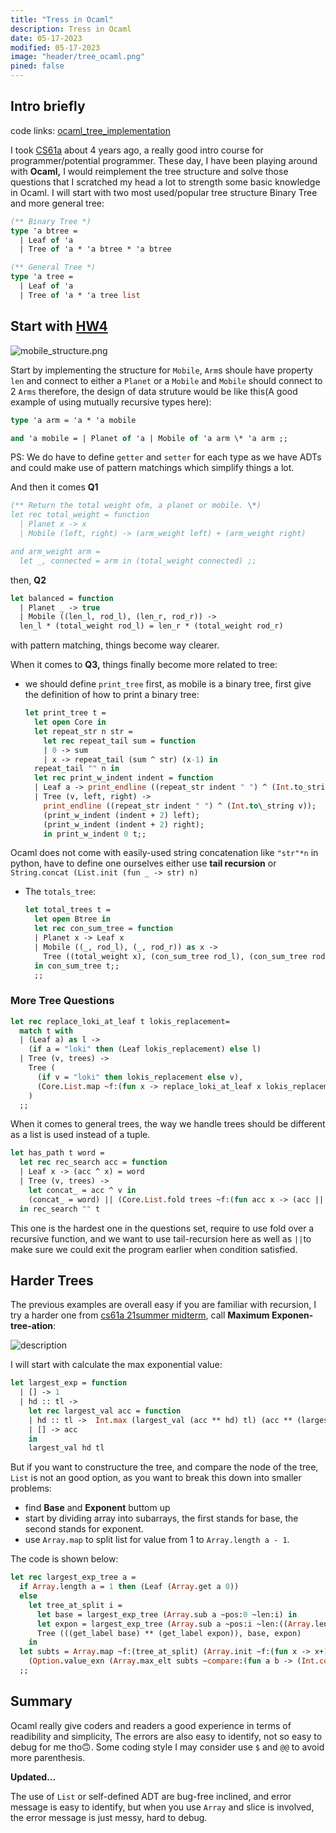 ```yaml
---
title: "Tress in Ocaml"
description: Tress in Ocaml
date: 05-17-2023
modified: 05-17-2023
image: "header/tree_ocaml.png"
pined: false 
---
```


## Intro briefly
code links: [ocaml_tree_implementation](https://github.com/Frank-III/blog_code/tree/1d84e5465135898c47403b11705657603e3e9eb5/tree_hw)

I took [CS61a](https://cs61a.org/) about 4 years ago, a really good intro course for programmer/potential programmer. These day, I have been playing around with **Ocaml,** I would reimplement the tree structure and solve those questions that I scratched my head a lot to strength some basic knowledge in Ocaml. I will start with two most used/popular tree structure Binary Tree and more general tree:
```ocaml
(** Binary Tree *)
type 'a btree = 
  | Leaf of 'a
  | Tree of 'a * 'a btree * 'a btree

(** General Tree *)
type 'a tree = 
  | Leaf of 'a
  | Tree of 'a * 'a tree list
```
## Start with [HW4](https://cs61a.org/hw/hw04/#mobiles)

![mobile_structure.png](/personal_site/images/content/mobiles.png)

Start by implementing the structure for `Mobile`, `Arm`s shoule have property `len` and connect to either a `Planet` or a `Mobile` and `Mobile` should connect to 2 `Arms` therefore, the design of data struture would be like this(A good example of using mutually recursive types here):
```ocaml
type 'a arm = 'a * 'a mobile 

and 'a mobile = | Planet of 'a | Mobile of 'a arm \* 'a arm ;;
```
PS: We do have to define `getter` and `setter` for each type as we have ADTs and could make use of pattern matchings which simplify things a lot.

And then it comes **Q1**

```ocaml
(** Return the total weight ofm, a planet or mobile. \*) 
let rec total_weight = function 
  | Planet x -> x 
  | Mobile (left, right) -> (arm_weight left) + (arm_weight right) 

and arm_weight arm =
  let _, connected = arm in (total_weight connected) ;;
```
then, **Q2**

```ocaml
let balanced = function 
  | Planet _ -> true 
  | Mobile ((len_l, rod_l), (len_r, rod_r)) -> 
  len_l * (total_weight rod_l) = len_r * (total_weight rod_r)
```

with pattern matching, things become way clearer.

When it comes to **Q3,** things finally become more related to tree:

- we should define `print_tree` first, as mobile is a binary tree, first give the definition of how to print a binary tree:
  ```ocaml
  let print_tree t = 
    let open Core in 
    let repeat_str n str = 
      let rec repeat_tail sum = function 
      | 0 -> sum 
      | x -> repeat_tail (sum ^ str) (x-1) in 
    repeat_tail "" n in 
    let rec print_w_indent indent = function 
    | Leaf a -> print_endline ((repeat_str indent " ") ^ (Int.to_string a)) 
    | Tree (v, left, right) -> 
      print_endline ((repeat_str indent " ") ^ (Int.to\_string v)); 
      (print_w_indent (indent + 2) left); 
      (print_w_indent (indent + 2) right); 
      in print_w_indent 0 t;;
  ```

Ocaml does not come with easily-used string concatenation like `"str"*n` in python, have to define one ourselves either use **tail recursion** or `String.concat (List.init (fun _ -> str) n)`

- The `totals_tree`:
  ```ocaml
  let total_trees t =
    let open Btree in 
    let rec con_sum_tree = function 
    | Planet x -> Leaf x 
    | Mobile ((_, rod_l), (_, rod_r)) as x -> 
      Tree ((total_weight x), (con_sum_tree rod_l), (con_sum_tree rod_r))
    in con_sum_tree t;;
    ;;
  ``` 

### More Tree Questions
```ocaml
let rec replace_loki_at_leaf t lokis_replacement= 
  match t with 
  | (Leaf a) as l -> 
    (if a = "loki" then (Leaf lokis_replacement) else l)
  | Tree (v, trees) -> 
    Tree (
      (if v = "loki" then lokis_replacement else v),
      (Core.List.map ~f:(fun x -> replace_loki_at_leaf x lokis_replacement) trees)
    )
  ;;
```

When it comes to general trees, the way we handle trees should be different as a list is used instead of a tuple.

```ocaml
let has_path t word = 
  let rec rec_search acc = function 
  | Leaf x -> (acc ^ x) = word
  | Tree (v, trees) ->
    let concat_ = acc ^ v in 
    (concat_ = word) || (Core.List.fold trees ~f:(fun acc x -> (acc || (rec_search concat_ x))) ~init:false)
  in rec_search "" t 
```

This one is the hardest one in the questions set, require to use fold over a recursive function, and we want to use tail-recursion here as well as `||`to make sure we could exit the program earlier when condition satisfied.

## Harder Trees
The previous examples are overall easy if you are familiar with recursion, I try a harder one from [cs61a 21summer midterm](https://cs61a.org/exam/su21/midterm/61a-su21-midterm.pdf#page=10), call **Maximum Exponen-tree-ation**:

![description](/personal_site/images/content/exp_tree.png)

I will start with calculate the max exponential value:
```ocaml
let largest_exp = function 
  | [] -> 1
  | hd :: tl -> 
    let rec largest_val acc = function 
    | hd :: tl ->  Int.max (largest_val (acc ** hd) tl) (acc ** (largest_val hd tl))
    | [] -> acc
    in
    largest_val hd tl
```
But if you want to constructure the tree, and compare the node of the tree, `List` is not an good option, as you want to break this down into smaller problems: 
- find **Base** and **Exponent** buttom up
- start by dividing array into subarrays, the first stands for base, the second stands for exponent.
- use `Array.map` to split list for value from 1 to `Array.length a - 1`.

The code is shown below:

```ocaml
let rec largest_exp_tree a = 
  if Array.length a = 1 then (Leaf (Array.get a 0))
  else 
    let tree_at_split i = 
      let base = largest_exp_tree (Array.sub a ~pos:0 ~len:i) in 
      let expon = largest_exp_tree (Array.sub a ~pos:i ~len:((Array.length a) - i)) in 
      Tree (((get_label base) ** (get_label expon)), base, expon)
    in 
  let subts = Array.map ~f:(tree_at_split) (Array.init ~f:(fun x -> x+1) (Array.length a - 1)) in
    (Option.value_exn (Array.max_elt subts ~compare:(fun a b -> (Int.compare (get_label a) (get_label b)))))
  ;;
```
## Summary

Ocaml really give coders and readers a good experience in terms of readibility and simplicity, The errors are also easy to identify, not so easy to debug for me tho🙃. Some coding style I may consider use `$` and `@@` to avoid more parenthesis.

**Updated...**

The use of `List` or self-defined ADT are bug-free inclined, and error message is easy to identify, but when you use `Array` and slice is involved, the error message is just messy, hard to debug.

